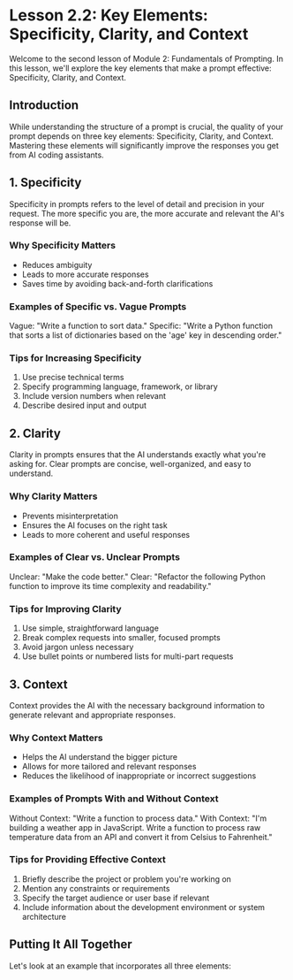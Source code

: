 # Lesson 2.2: Key Elements: Specificity, Clarity, and Context

Welcome to the second lesson of Module 2: Fundamentals of Prompting. In this lesson, we'll explore the key elements that make a prompt effective: Specificity, Clarity, and Context.

## Introduction

While understanding the structure of a prompt is crucial, the quality of your prompt depends on three key elements: Specificity, Clarity, and Context. Mastering these elements will significantly improve the responses you get from AI coding assistants.

## 1. Specificity

Specificity in prompts refers to the level of detail and precision in your request. The more specific you are, the more accurate and relevant the AI's response will be.

### Why Specificity Matters

- Reduces ambiguity
- Leads to more accurate responses
- Saves time by avoiding back-and-forth clarifications

### Examples of Specific vs. Vague Prompts

Vague: "Write a function to sort data."
Specific: "Write a Python function that sorts a list of dictionaries based on the 'age' key in descending order."

### Tips for Increasing Specificity

1. Use precise technical terms
2. Specify programming language, framework, or library
3. Include version numbers when relevant
4. Describe desired input and output

## 2. Clarity

Clarity in prompts ensures that the AI understands exactly what you're asking for. Clear prompts are concise, well-organized, and easy to understand.

### Why Clarity Matters

- Prevents misinterpretation
- Ensures the AI focuses on the right task
- Leads to more coherent and useful responses

### Examples of Clear vs. Unclear Prompts

Unclear: "Make the code better."
Clear: "Refactor the following Python function to improve its time complexity and readability."

### Tips for Improving Clarity

1. Use simple, straightforward language
2. Break complex requests into smaller, focused prompts
3. Avoid jargon unless necessary
4. Use bullet points or numbered lists for multi-part requests

## 3. Context

Context provides the AI with the necessary background information to generate relevant and appropriate responses.

### Why Context Matters

- Helps the AI understand the bigger picture
- Allows for more tailored and relevant responses
- Reduces the likelihood of inappropriate or incorrect suggestions

### Examples of Prompts With and Without Context

Without Context: "Write a function to process data."
With Context: "I'm building a weather app in JavaScript. Write a function to process raw temperature data from an API and convert it from Celsius to Fahrenheit."

### Tips for Providing Effective Context

1. Briefly describe the project or problem you're working on
2. Mention any constraints or requirements
3. Specify the target audience or user base if relevant
4. Include information about the development environment or system architecture

## Putting It All Together

Let's look at an example that incorporates all three elements:
